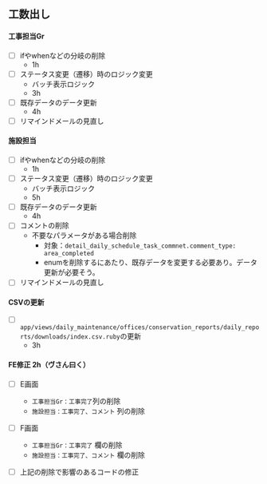 ## 工数出し
#### 工事担当Gr 
- [ ] ifやwhenなどの分岐の削除
	- 1h
- [ ] ステータス変更（遷移）時のロジック変更
	- バッチ表示ロジック
	- 3h
- [ ] 既存データのデータ更新
	- 4h
- [ ] リマインドメールの見直し
#### 施設担当
- [ ] ifやwhenなどの分岐の削除
	- 1h
- [ ] ステータス変更（遷移）時のロジック変更
	- バッチ表示ロジック
	- 5h
- [ ] 既存データのデータ更新
	- 4h
- [ ] コメントの削除
	- 不要なパラメータがある場合削除
		- 対象：`detail_daily_schedule_task_commnet.comment_type: area_completed`
		- enumを削除するにあたり、既存データを変更する必要あり。データ更新が必要そう。
- [ ] リマインドメールの見直し
#### CSVの更新
- [ ] `app/views/daily_maintenance/offices/conservation_reports/daily_reports/downloads/index.csv.ruby`の更新
	- 3h
#### FE修正 2h（ヴさん曰く）
- [ ] E画面
    - `工事担当Gr：工事完了`列の削除
    - `施設担当：工事完了、コメント` 列の削除
- [ ] F画面
    - `工事担当Gr：工事完了` 欄の削除
    - `施設担当：工事完了、コメント` 欄の削除
- [ ] 上記の削除で影響のあるコードの修正

